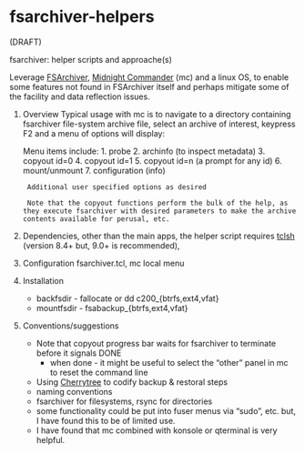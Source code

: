 # fsarchiver-helpers

(DRAFT)

fsarchiver: helper scripts and approache(s)

Leverage [FSArchiver](https://www.fsarchiver.org/), [Midnight Commander](https://midnight-commander.org/) (mc) and a linux OS, to enable some features not found in FSArchiver itself and perhaps mitigate some of the facility and data reflection issues.

1. Overview 
	Typical usage with mc is to navigate to a directory containing fsarchiver file-system archive file, select an archive of interest, keypress F2 and a menu of options will display:
	
	Menu items include:
		1. probe
		2. archinfo (to inspect metadata)
		3. copyout id=0
		4. copyout id=1
		5. copyout id=n (a prompt for any id)
		6. mount/unmount
		7. configuration (info)
		
		Additional user specified options as desired
		
		Note that the copyout functions perform the bulk of the help, as they execute fsarchiver with desired parameters to make the archive contents available for perusal, etc.
	
2. Dependencies, other than the main apps, the helper script requires [tclsh](https://sourceforge.net/projects/tcl/files/) (version 8.4+ but, 9.0+ is recommended), 
3. Configuration
	fsarchiver.tcl, mc local menu
4. Installation
   - backfsdir - fallocate or dd c200_{btrfs,ext4,vfat}
   - mountfsdir - fsabackup_{btrfs,ext4,vfat}
5. Conventions/suggestions
   - Note that copyout progress bar waits for fsarchiver to terminate before it signals DONE
      - when done - it might be useful to select the “other” panel in mc to reset the command line
   - Using [Cherrytree](https://www.giuspen.net/cherrytree/) to codify backup & restoral steps
   - naming conventions
   - fsarchiver for filesystems, rsync for directories
   - some functionality could be put into fuser menus via “sudo”, etc. but, I have found this to be of limited use.
   - I have found that mc combined with konsole or qterminal is very helpful.
